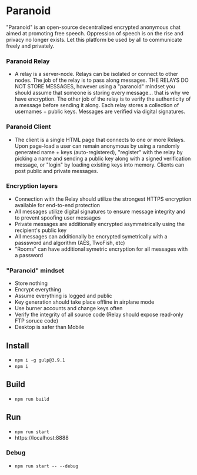 # Paranoid
"Paranoid" is an open-source decentralized encrypted anonymous chat aimed at promoting free speech. Oppression of speech is on the rise and privacy no longer exists. Let this platform be used by all to communicate freely and privately.

### Paranoid Relay
- A relay is a server-node. Relays can be isolated or connect to other nodes. The job of the relay is to pass along messages. THE RELAYS DO NOT STORE MESSAGES, however using a "paranoid" mindset you should assume that someone is storing every message... that is why we have encryption. The other job of the relay is to verify the authenticity of a message before sending it along. Each relay stores a collection of usernames + public keys. Messages are verified via digital signatures.

### Paranoid Client
- The client is a single HTML page that connects to one or more Relays. Upon page-load a user can remain anonymous by using a randomly generated name + keys (auto-registered), "register" with the relay by picking a name and sending a public key along with a signed verification message, or "login" by loading existing keys into memory. Clients can post public and private messages.

### Encryption layers
- Connection with the Relay should utilize the strongest HTTPS encryption available for end-to-end protection
- All messages utilize digital signatures to ensure message integrity and to prevent spoofing user messages
- Private messages are additionally encrypted asymmetrically using the recipient's public key
- All messages can additionally be encrypted symetrically with a passsword and algorithm (AES, TwoFish, etc)
- "Rooms" can have additional symetric encryption for all messages with a password

### "Paranoid" mindset
- Store nothing
- Encrypt everything
- Assume everything is logged and public
- Key generation should take place offline in airplane mode
- Use burner accounts and change keys often
- Verify the integrity of all source code (Relay should expose read-only FTP soruce code)
- Desktop is safer than Mobile

## Install
- ```npm i -g gulp@3.9.1```
- ```npm i```

## Build
- ```npm run build```

## Run
- ```npm run start```
- https://localhost:8888

### Debug
- ```npm run start -- --debug```